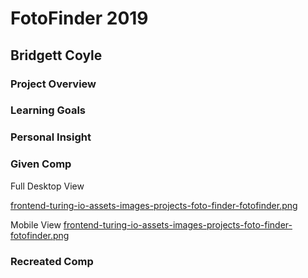 <h1>FotoFinder 2019</h1>
<h2>Bridgett Coyle</h2>

<h3>Project Overview</h3>
<h3>Learning Goals</h3>
<h3>Personal Insight</h3>
<h3>Given Comp</h3>

Full Desktop View

[frontend-turing-io-assets-images-projects-foto-finder-fotofinder.png](https://postimg.cc/DSgStc6W)

Mobile View 
[frontend-turing-io-assets-images-projects-foto-finder-fotofinder.png](https://postimg.cc/ygz8fQ33)


<h3>Recreated Comp</h3>

